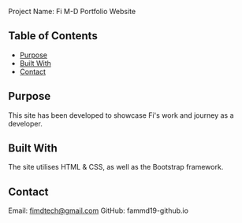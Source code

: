 Project Name: Fi M-D Portfolio Website

## Table of Contents

- [Purpose](#purpose)
- [Built With](#built-with)
- [Contact](#contact)

## Purpose

This site has been developed to showcase Fi's work and journey as a developer.

## Built With

The site utilises HTML & CSS, as well as the Bootstrap framework.

## Contact

Email: fimdtech@gmail.com
GitHub: fammd19-github.io
